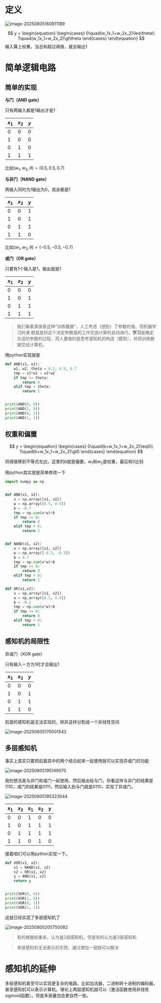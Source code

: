 # 定义

![image-20250805160911189](./02_感知机.assets/image-20250805160911189.png)

$$
y = 
\begin{equation}
\begin{cases}
0\quad(w_1x_1+w_2x_2)\leq\theta\\
1\quad(w_1x_1+w_2x_2)\gt\theta
\end{cases}
\end{equation}
$$
输入算上权重，当总和超过阈值，就会输出1

# 简单逻辑电路

## 简单的实现

**与门（AND gate）**

只有两输入都是1输出才是1

| $x_1$ | $x_2$ | $y$  |
| ----- | ----- | ---- |
| 0     | 0     | 0    |
| 1     | 0     | 0    |
| 0     | 1     | 0    |
| 1     | 1     | 1    |

比如$(w_1,w_2,\theta)=(0.5,0.5,0.7)$



**与非门（NAND gate）**

两输入同时为1输出为0，其余都是1

| $x_1$ | $x_2$ | $y$  |
| ----- | ----- | ---- |
| 0     | 0     | 1    |
| 1     | 0     | 1    |
| 0     | 1     | 1    |
| 1     | 1     | 0    |

比如$(w_1,w_2,\theta)=(-0.5,-0.5,-0.7)$



**或门（OR gate）**

只要有1个输入是1，输出就是1

| $x_1$ | $x_2$ | $y$  |
| ----- | ----- | ---- |
| 0     | 0     | 0    |
| 1     | 0     | 1    |
| 0     | 1     | 1    |
| 1     | 1     | 1    |

> 我们看着真值表这种“训练数据”，人工考虑（想到）了参数的值。而机器学习的课
> 题就是将这个决定参数值的工作交由计算机自动进行。**学习**是确定合适的参数的过程，而人要做的是思考感知机的构造（模型），并把训练数据交给计算机。

用python实现就是

```python
def AND(x1, x2):
    w1, w2, theta = 0.5, 0.5, 0.7
    tmp = x1*w1 + x2*w2
    if tmp <= theta:
        return 0
    elif tmp > theta:
        return 1


print(AND(0, 0))
print(AND(1, 0))
print(AND(0, 1))
print(AND(1, 1))
```



## 权重和偏置

$$
y = 
\begin{equation}
\begin{cases}
0\quad(b+w_1x_1+w_2x_2)\leq0\\
1\quad(b+w_1x_1+w_2x_2)\gt0
\end{cases}
\end{equation}
$$

将阈值移到不等式左边，这里的$b$就是偏置，$w_1$和$w_2$是权重，最后和0比较

用python其实就是简单修改一下

```python
import numpy as np


def AND(x1, x2):
    x = np.array([x1, x2])
    w = np.array([0.5, 0.5])
    b = -0.7
    tmp = np.sum(x*w)+b
    if tmp <= 0:
        return 0
    elif tmp > 0:
        return 1


def NAND(x1, x2):
    x = np.array([x1, x2])
    w = np.array([-0.5, -0.5])
    b = 0.7
    tmp = np.sum(x*w)+b
    if tmp <= 0:
        return 0
    elif tmp > 0:
        return 1

def OR(x1,x2):
    x = np.array([x1, x2])
    w = np.array([0.5, 0.5])
    b = -0.2
    tmp = np.sum(x*w)+b
    if tmp <= 0:
        return 0
    elif tmp > 0:
        return 1
```

## 感知机的局限性

异或门（XOR gate）

只有输入一方为1时才会输出1

| $x_1$ | $x_2$ | $y$  |
| ----- | ----- | ---- |
| 0     | 0     | 0    |
| 1     | 0     | 1    |
| 0     | 1     | 1    |
| 1     | 1     | 0    |

前面的感知机是无法实现的，除非这样分割成一个非线性空间

![image-20250805170001543](./02_感知机.assets/image-20250805170001543.png)

## 多层感知机

事实上其实只要把前面其中的两个结合起来一起使用就可以实现异或门的功能

![image-20250805195149070](./02_感知机.assets/image-20250805195149070.png)

我的想法是与非门和或门一起使用，然后输出给与门，你看这样与非门的结果是1110，或门的结果是0111，然后输入到与门就是0110，实现了异或门。

![image-20250805195323044](./02_感知机.assets/image-20250805195323044.png)

| $x_1$ | $x_2$ | $s_1$ | $s_2$ | y    |
| ----- | ----- | ----- | ----- | ---- |
| 0     | 0     | 1     | 0     | 0    |
| 1     | 0     | 1     | 1     | 1    |
| 0     | 1     | 1     | 1     | 1    |
| 1     | 1     | 0     | 1     | 0    |

接着咱们可以用python实现一下。

```python
def XOR(x1, x2):
    s1 = NAND(x1, x2)
    s2 = OR(x1, x2)
    y = AND(s1, s2)
    return y


print(XOR(0, 0))
print(XOR(1, 0))
print(XOR(0, 1))
print(XOR(1, 1))
```

这就已经实现了多层感知机了

![image-20250805205750082](./02_感知机.assets/image-20250805205750082.png)

> 有的根据权重来，认为是2层感知机，但是有的认为是3层感知机

> 单层感知机无法表示的东西，通过增加一层就可以解决

# 感知机的延伸

多层感知机甚至可以实现更复杂的电路。比如加法器，二进制转十进制的编码器，甚至感知机可以表示计算机。理论上两层感知机就可以（激活函数使用非线性sigmoid函数）。但是多层叠加会更自然一些。

